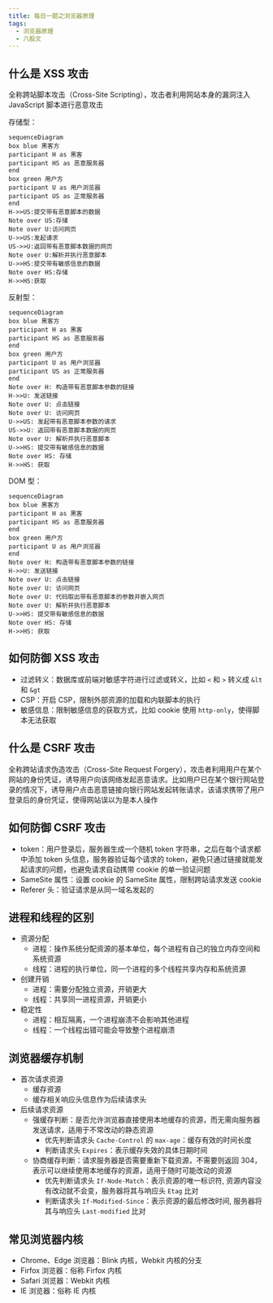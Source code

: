 ```yaml
---
title: 每日一题之浏览器原理
tags:
  - 浏览器原理
  - 八股文
---
```

## 什么是 XSS 攻击

全称跨站脚本攻击（Cross-Site Scripting），攻击者利用网站本身的漏洞注入 JavaScript 脚本进行恶意攻击

存储型：

```mermaid
sequenceDiagram
box blue 黑客方
participant H as 黑客
participant HS as 恶意服务器
end
box green 用户方
participant U as 用户浏览器
participant US as 正常服务器
end
H->>US:提交带有恶意脚本的数据
Note over US:存储
Note over U:访问网页
U->>US:发起请求
US->>U:返回带有恶意脚本数据的网页
Note over U:解析并执行恶意脚本
U->>HS:提交带有敏感信息的数据
Note over HS:存储
H->>HS:获取
```

反射型：

```mermaid
sequenceDiagram
box blue 黑客方
participant H as 黑客
participant HS as 恶意服务器
end
box green 用户方
participant U as 用户浏览器
participant US as 正常服务器
end
Note over H: 构造带有恶意脚本参数的链接
H->>U: 发送链接
Note over U: 点击链接
Note over U: 访问网页
U->>US: 发起带有恶意脚本参数的请求
US->>U: 返回带有恶意脚本数据的网页
Note over U: 解析并执行恶意脚本
U->>HS: 提交带有敏感信息的数据
Note over HS: 存储
H->>HS: 获取
```

DOM 型：


```mermaid
sequenceDiagram
box blue 黑客方
participant H as 黑客
participant HS as 恶意服务器
end
box green 用户方
participant U as 用户浏览器
end
Note over H: 构造带有恶意脚本参数的链接
H->>U: 发送链接
Note over U: 点击链接
Note over U: 访问网页
Note over U: 代码取出带有恶意脚本的参数并嵌入网页
Note over U: 解析并执行恶意脚本
U->>HS: 提交带有敏感信息的数据
Note over HS: 存储
H->>HS: 获取
```

## 如何防御 XSS 攻击

- 过滤转义：数据库或前端对敏感字符进行过滤或转义，比如 `<` 和 `>` 转义成 `&lt` 和 `&gt`
- CSP：开启 CSP，限制外部资源的加载和内联脚本的执行
- 敏感信息：限制敏感信息的获取方式，比如 cookie 使用 `http-only`，使得脚本无法获取

## 什么是 CSRF 攻击

全称跨站请求伪造攻击（Cross-Site Request Forgery），攻击者利用用户在某个网站的身份凭证，诱导用户向该网络发起恶意请求。比如用户已在某个银行网站登录的情况下，诱导用户点击恶意链接向银行网站发起转账请求，该请求携带了用户登录后的身份凭证，使得网站误以为是本人操作

## 如何防御 CSRF 攻击

- token：用户登录后，服务器生成一个随机 token 字符串，之后在每个请求都中添加 token 头信息，服务器验证每个请求的 token，避免只通过链接就能发起请求的问题，也避免请求自动携带 cookie 的单一验证问题
- SameSite 属性：设置 cookie 的 SameSite 属性，限制跨站请求发送 cookie
- Referer 头：验证请求是从同一域名发起的

## 进程和线程的区别

- 资源分配
	- 进程：操作系统分配资源的基本单位，每个进程有自己的独立内存空间和系统资源
	- 线程：进程的执行单位，同一个进程的多个线程共享内存和系统资源
- 创建开销
	- 进程：需要分配独立资源，开销更大
	- 线程：共享同一进程资源，开销更小
- 稳定性
	- 进程：相互隔离，一个进程崩溃不会影响其他进程
	- 线程：一个线程出错可能会导致整个进程崩溃

## 浏览器缓存机制

- 首次请求资源
	- 缓存资源
	- 缓存相关响应头信息作为后续请求头
- 后续请求资源
	- 强缓存判断：是否允许浏览器直接使用本地缓存的资源，而无需向服务器发送请求，适用于不常改动的静态资源
		- 优先判断请求头 `Cache-Control` 的 `max-age`：缓存有效的时间长度
		- 判断请求头 `Expires`：表示缓存失效的具体日期时间
	- 协商缓存判断：请求服务器是否需要重新下载资源，不需要则返回 304，表示可以继续使用本地缓存的资源，适用于随时可能改动的资源
		- 优先判断请求头 `If-Node-Match`：表示资源的唯一标识符, 资源内容没有改动就不会变，服务器将其与响应头 `Etag` 比对
		- 判断请求头 `If-Modified-Since`：表示资源的最后修改时间, 服务器将其与响应头 `Last-modified` 比对

## 常见浏览器内核

- Chrome、Edge 浏览器：Blink 内核，Webkit 内核的分支
- Firfox 浏览器：俗称 Firfox 内核
- Safari 浏览器：Webkit 内核
- IE 浏览器：俗称 IE 内核